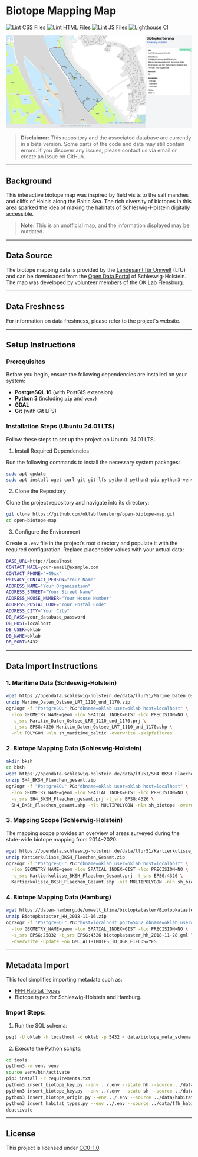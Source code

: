 # Biotope Mapping Map

[![Lint CSS Files](https://github.com/oklabflensburg/open-biotope-map/actions/workflows/lint-css.yml/badge.svg)](https://github.com/oklabflensburg/open-biotope-map/actions/workflows/lint-css.yml)
[![Lint HTML Files](https://github.com/oklabflensburg/open-biotope-map/actions/workflows/lint-html.yml/badge.svg)](https://github.com/oklabflensburg/open-biotope-map/actions/workflows/lint-html.yml)
[![Lint JS Files](https://github.com/oklabflensburg/open-biotope-map/actions/workflows/lint-js.yml/badge.svg)](https://github.com/oklabflensburg/open-biotope-map/actions/workflows/lint-js.yml)
[![Lighthouse CI](https://github.com/oklabflensburg/open-biotope-map/actions/workflows/lighthouse.yml/badge.svg)](https://github.com/oklabflensburg/open-biotope-map/actions/workflows/lighthouse.yml)

![Screenshot of the interactive biotope map](https://raw.githubusercontent.com/oklabflensburg/open-biotope-map/main/screenshot_biotopkarte.webp)

> **Disclaimer:** This repository and the associated database are currently in a beta version. Some parts of the code and data may still contain errors. If you discover any issues, please contact us via email or create an issue on GitHub.


---

## Background

This interactive biotope map was inspired by field visits to the salt marshes and cliffs of Holnis along the Baltic Sea. The rich diversity of biotopes in this area sparked the idea of making the habitats of Schleswig-Holstein digitally accessible.

> **Note:** This is an unofficial map, and the information displayed may be outdated.


---


## Data Source

The biotope mapping data is provided by the [Landesamt für Umwelt](https://www.schleswig-holstein.de/DE/landesregierung/ministerien-behoerden/LFU) (LfU) and can be downloaded from the [Open Data Portal](https://opendata.schleswig-holstein.de/dataset/biotopkartierung-sh4-flachen-gesamt) of Schleswig-Holstein. The map was developed by volunteer members of the OK Lab Flensburg.


---


## Data Freshness

For information on data freshness, please refer to the project's website.


---


## Setup Instructions

### Prerequisites

Before you begin, ensure the following dependencies are installed on your system:

- **PostgreSQL 16** (with PostGIS extension)
- **Python 3** (including `pip` and `venv`)
- **GDAL**
- **Git** (with Git LFS)


### Installation Steps (Ubuntu 24.01 LTS)

Follow these steps to set up the project on Ubuntu 24.01 LTS:

1. Install Required Dependencies

Run the following commands to install the necessary system packages:

```bash
sudo apt update
sudo apt install wget curl git git-lfs python3 python3-pip python3-venv postgresql-16 postgresql-postgis gdal-bin
```

2. Clone the Repository

Clone the project repository and navigate into its directory:

```bash
git clone https://github.com/oklabflensburg/open-biotope-map.git
cd open-biotope-map
```

3. Configure the Environment

Create a `.env` file in the project’s root directory and populate it with the required configuration. Replace placeholder values with your actual data:

```bash
BASE_URL=http://localhost
CONTACT_MAIL=your-email@example.com
CONTACT_PHONE="+49xx"
PRIVACY_CONTACT_PERSON="Your Name"
ADDRESS_NAME="Your Organization"
ADDRESS_STREET="Your Street Name"
ADDRESS_HOUSE_NUMBER="Your House Number"
ADDRESS_POSTAL_CODE="Your Postal Code"
ADDRESS_CITY="Your City"
DB_PASS=your_database_password
DB_HOST=localhost
DB_USER=oklab
DB_NAME=oklab
DB_PORT=5432
```


---


## Data Import Instructions

### 1. Maritime Data (Schleswig-Holstein)

```bash
wget https://opendata.schleswig-holstein.de/data/llur51/Marine_Daten_Ostsee_LRT_1110_und_1170.zip
unzip Marine_Daten_Ostsee_LRT_1110_und_1170.zip
ogr2ogr -f "PostgreSQL" PG:"dbname=oklab user=oklab host=localhost" \
  -lco GEOMETRY_NAME=geom -lco SPATIAL_INDEX=GIST -lco PRECISION=NO \
  -s_srs Maritim_Daten_Ostsee_LRT_1110_und_1170.prj \
  -t_srs EPSG:4326 Maritim_Daten_Ostsee_LRT_1110_und_1170.shp \
  -nlt POLYGON -nln sh_maritime_baltic -overwrite -skipfailures
```


### 2. Biotope Mapping Data (Schleswig-Holstein)

```bash
mkdir bksh
cd bksh
wget https://opendata.schleswig-holstein.de/data/lfu51/SH4_BKSH_Flaechen_gesamt.zip
unzip SH4_BKSH_Flaechen_gesamt.zip
ogr2ogr -f "PostgreSQL" PG:"dbname=oklab user=oklab host=localhost" \
  -lco GEOMETRY_NAME=geom -lco SPATIAL_INDEX=GIST -lco PRECISION=NO \
  -s_srs SH4_BKSH_Flaechen_gesamt.prj -t_srs EPSG:4326 \
  SH4_BKSH_Flaechen_gesamt.shp -nlt MULTIPOLYGON -nln sh_biotope -overwrite -update
```


### 3. Mapping Scope (Schleswig-Holstein)

The mapping scope provides an overview of areas surveyed during the state-wide biotope mapping from 2014–2020:

```bash
wget https://opendata.schleswig-holstein.de/data/llur51/Kartierkulisse_BKSH_Flaechen_Gesamt.zip
unzip Kartierkulisse_BKSH_Flaechen_Gesamt.zip
ogr2ogr -f "PostgreSQL" PG:"dbname=oklab user=oklab host=localhost" \
  -lco GEOMETRY_NAME=geom -lco SPATIAL_INDEX=GIST -lco PRECISION=NO \
  -s_srs Kartierkulisse_BKSH_Flaechen_Gesamt.prj -t_srs EPSG:4326 \
  Kartierkulisse_BKSH_Flaechen_Gesamt.shp -nlt MULTIPOLYGON -nln sh_biotope_kulisse -overwrite -update
```


### 4. Biotope Mapping Data (Hamburg)

```bash
wget https://daten-hamburg.de/umwelt_klima/biotopkataster/Biotopkataster_HH_2018-11-16.zip
unzip Biotopkataster_HH_2018-11-16.zip
ogr2ogr -f "PostgreSQL" PG:"host=localhost port=5432 dbname=oklab user=oklab" \
  -lco GEOMETRY_NAME=geom -lco SPATIAL_INDEX=GIST -lco PRECISION=NO \
  -s_srs EPSG:25832 -t_srs EPSG:4326 biotopkataster_hh_2018-11-28.gml \
  -overwrite -update -oo GML_ATTRIBUTES_TO_OGR_FIELDS=YES
```


---


## Metadata Import


This tool simplifies importing metadata such as:

- [FFH Habitat Types](https://www.bfn.de/lebensraumtypen)
- Biotope types for Schleswig-Holstein and Hamburg.


### Import Steps:

1. Run the SQL schema:

```bash
psql -U oklab -h localhost -d oklab -p 5432 < data/biotope_meta_schema.sql
```

2. Execute the Python scripts:

```bash
cd tools
python3 -m venv venv
source venv/bin/activate
pip3 install -r requirements.txt
python3 insert_biotope_key.py --env ../.env --state hh --source ../data/biotoptypen_schluessel_hamburg.csv --verbose
python3 insert_biotope_key.py --env ../.env --state sh --source ../data/biotoptypen_standardliste.csv --verbose
python3 insert_biotope_origin.py --env ../.env --source ../data/habitat_mapping_origin.csv --verbose
python3 insert_habitat_types.py --env ../.env --source ../data/ffh_habitat_types.csv --verbose
deactivate
```


---


## License

This project is licensed under [CC0-1.0](LICENSE).
